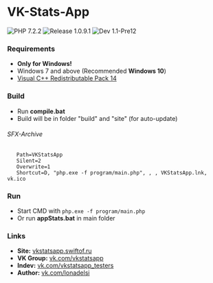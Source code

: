 # VK-Stats-App
 
![PHP 7.2.2](https://img.shields.io/badge/PHP-7.2.2-lightgray.svg?longCache=true&style=flat)
![Release 1.0.9.1](https://img.shields.io/badge/release-v1.0.9.1-blue.svg?longCache=true&style=flat)
![Dev 1.1-Pre12](https://img.shields.io/badge/dev-v1.1--Pre12-orange.svg?longCache=true&style=flat) 

### Requirements
* **Only for Windows!**
* Windows 7 and above (Recommended **Windows 10**)
* [Visual C++ Redistributable Pack 14](https://microsoft.com/en-gb/download/details.aspx?id=48145)

### Build
* Run **compile.bat**
* Build will be in folder "build" and "site" (for auto-update)

###### SFX-Archive #####
```
   Path=VKStatsApp
   Silent=2
   Overwrite=1
   Shortcut=D, "php.exe -f program/main.php", , , VKStatsApp.lnk, vk.ico
```

### Run ###
* Start CMD with `php.exe -f program/main.php`
* Or run **appStats.bat** in main folder

### Links
* **Site:** [vkstatsapp.swiftof.ru](http://vkstatsapp.swiftof.ru)
* **VK Group:** [vk.com/vkstatsapp](https://vk.com/vkstatsapp)
* **Indev:** [vk.com/vkstatsapp_testers](https://vk.com/vkstatsapp_testers)
* **Author:** [vk.com/lonadelsi](https://vk.com/lonadelsi)

